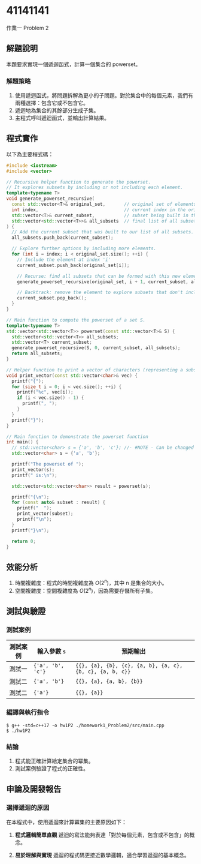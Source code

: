 # 41141141

作業一 Problem 2

## 解題說明

本題要求實現一個遞迴函式，計算一個集合的 powerset。

### 解題策略

1.  使用遞迴函式，將問題拆解為更小的子問題。對於集合中的每個元素，我們有兩種選擇：包含它或不包含它。
2.  遞迴地為集合的其餘部分生成子集。
3.  主程式呼叫遞迴函式，並輸出計算結果。

## 程式實作

以下為主要程式碼：

```cpp
#include <iostream>
#include <vector>

// Recursive helper function to generate the powerset.
// It explores subsets by including or not including each element.
template<typename T>
void generate_powerset_recursive(
  const std::vector<T>& original_set,       // original set of elements
  int index,                                // current index in the original_set to consider
  std::vector<T>& current_subset,           // subset being built in the current recursion path
  std::vector<std::vector<T>>& all_subsets  // final list of all subsets
) {
  // Add the current subset that was built to our list of all subsets.
  all_subsets.push_back(current_subset);

  // Explore further options by including more elements.
  for (int i = index; i < original_set.size(); ++i) {
    // Include the element at index 'i'
    current_subset.push_back(original_set[i]);

    // Recurse: find all subsets that can be formed with this new element
    generate_powerset_recursive(original_set, i + 1, current_subset, all_subsets);

    // Backtrack: remove the element to explore subsets that don't include it
    current_subset.pop_back();
  }
}

// Main function to compute the powerset of a set S.
template<typename T>
std::vector<std::vector<T>> powerset(const std::vector<T>& S) {
  std::vector<std::vector<T>> all_subsets;
  std::vector<T> current_subset;
  generate_powerset_recursive(S, 0, current_subset, all_subsets);
  return all_subsets;
}

// Helper function to print a vector of characters (representing a subset)
void print_vector(const std::vector<char>& vec) {
  printf("{");
  for (size_t i = 0; i < vec.size(); ++i) {
    printf("%c", vec[i]);
    if (i < vec.size() - 1) {
      printf(", ");
    }
  }
  printf("}");
}

// Main function to demonstrate the powerset function
int main() {
  // std::vector<char> s = {'a', 'b', 'c'}; //- #NOTE - Can be changed to test other cases
  std::vector<char> s = {'a', 'b'};

  printf("The powerset of ");
  print_vector(s);
  printf(" is:\n");

  std::vector<std::vector<char>> result = powerset(s);

  printf("{\n");
  for (const auto& subset : result) {
    printf("  ");
    print_vector(subset);
    printf("\n");
  }
  printf("}\n");

  return 0;
}
```

## 效能分析

1.  時間複雜度：程式的時間複雜度為 $O(2^n)$，其中 n 是集合的大小。
2.  空間複雜度：空間複雜度為 $O(2^n)$，因為需要存儲所有子集。

## 測試與驗證

### 測試案例

| 測試案例 | 輸入參數 `s` | 預期輸出 |
|---|---|---|
| 測試一 | `{'a', 'b', 'c'}` | `{{}, {a}, {b}, {c}, {a, b}, {a, c}, {b, c}, {a, b, c}}` |
| 測試二 | `{'a', 'b'}` | `{{}, {a}, {a, b}, {b}}` |
| 測試二 | `{'a'}` | `{{}, {a}}` |

### 編譯與執行指令

```shell
$ g++ -std=c++17 -o hw1P2 ./homework1_Problem2/src/main.cpp
$ ./hw1P2
```

### 結論

1.  程式能正確計算給定集合的冪集。
2.  測試案例驗證了程式的正確性。

## 申論及開發報告

### 選擇遞迴的原因

在本程式中，使用遞迴來計算冪集的主要原因如下：

1.  **程式邏輯簡單直觀**
    遞迴的寫法能夠表達「對於每個元素，包含或不包含」的概念。

2.  **易於理解與實現**
    遞迴的程式碼更接近數學邏輯，適合學習遞迴的基本概念。

```